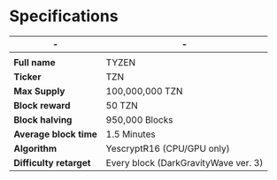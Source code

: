 # Specifications

| -                       | -                                    |
| ----------------------- | ------------------------------------ |
|                         |                                      |
| **Full name**           | TYZEN                                |
| **Ticker**              | TZN                                  |
| **Max Supply**          | 100,000,000 TZN                      |
| **Block reward**        | 50 TZN                               |
| **Block halving**       | 950,000 Blocks                       |
| **Average block time**  | 1.5 Minutes                          |
| **Algorithm**           | YescryptR16 (CPU/GPU only)           |
| **Difficulty retarget** | Every block (DarkGravityWave ver. 3) |
